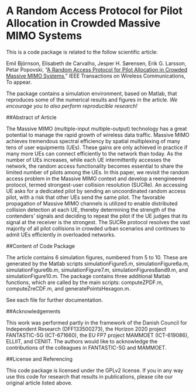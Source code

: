 A Random Access Protocol for Pilot Allocation in Crowded Massive MIMO Systems
==================

This is a code package is related to the follow scientific article:

Emil Björnson, Elisabeth de Carvalho, Jesper H. Sørensen, Erik G. Larsson, Petar Popovski, “[A Random Access Protocol for Pilot Allocation in Crowded Massive MIMO Systems](http://arxiv.org/pdf/1604.04248),” IEEE Transactions on Wireless Communications, To appear.

The package contains a simulation environment, based on Matlab, that reproduces some of the numerical results and figures in the article. *We encourage you to also perform reproducible research!*


##Abstract of Article

The Massive MIMO (multiple-input multiple-output) technology has a great potential to manage the rapid growth of wireless data traffic. Massive MIMO achieves tremendous spectral efficiency by spatial multiplexing of many tens of user equipments (UEs). These gains are only achieved in practice if many more UEs can connect efficiently to the network than today. As the number of UEs increases, while each UE intermittently accesses the network, the random access functionality becomes essential to share the limited number of pilots among the UEs. In this paper, we revisit the random access problem in the Massive MIMO context and develop a reengineered protocol, termed strongest-user collision resolution (SUCRe). An accessing UE asks for a dedicated pilot by sending an uncoordinated random access pilot, with a risk that other UEs send the same pilot. The favorable propagation of Massive MIMO channels is utilized to enable distributed collision detection at each UE, thereby determining the strength of the contenders’ signals and deciding to repeat the pilot if the UE judges that its signal at the receiver is the strongest. The SUCRe protocol resolves the vast majority of all pilot collisions in crowded urban scenarios and continues to admit UEs efficiently in overloaded networks.


##Content of Code Package

The article contains 6 simulation figures, numbered from 5 to 10. These are generated by the Matlab scripts simulationFigure5.m, simulationFigure6a.m, simulationFigure6b.m, simulationFigure7.m, simulationFigures8and9.m, and simulationFigure10.m. The package contains three additional Matlab functions, which are called by the main scripts: computeZPDF.m, computeZreCDF.m, and generatePointsHexagon.m.

See each file for further documentation.


##Acknowledgements

This work was performed partly in the framework of the Danish Council for Independent Research (DFF133500273), the Horizon 2020 project FANTASTIC-5G (ICT-671660), the EU FP7 project MAMMOET (ICT-619086), ELLIIT, and CENIIT. The authors would like to acknowledge the contributions of the colleagues in FANTASTIC-5G and MAMMOET.


##License and Referencing

This code package is licensed under the GPLv2 license. If you in any way use this code for research that results in publications, please cite our original article listed above.
